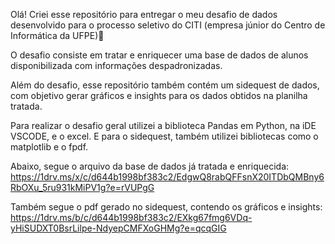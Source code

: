 Olá! Criei esse repositório para entregar o meu desafio de dados desenvolvido para o processo seletivo do CITI (empresa júnior do Centro de Informática da UFPE)💚  

O desafio consiste em tratar e enriquecer uma base de dados de alunos disponibilizada com informações despadronizadas.  

Além do desafio, esse repositório também contém um sidequest de dados, com objetivo gerar gráficos e insights para os dados obtidos na planilha tratada.

Para realizar o desafio geral utilizei a biblioteca Pandas em Python, na iDE VSCODE, e o excel. E para o sidequest, também utilizei bibliotecas como o matplotlib e o fpdf.

Abaixo, segue o arquivo da base de dados já tratada e enriquecida:
https://1drv.ms/x/c/d644b1998bf383c2/EdgwQ8rabQFFsnX20ITDbQMBny6RbOXu_5ru931kMiPV1g?e=rVUPgG

Também segue o pdf gerado no sidequest, contendo os gráficos e insights:
https://1drv.ms/b/c/d644b1998bf383c2/EXkg67fmg6VDq-yHiSUDXT0BsrLilpe-NdyepCMFXoGHMg?e=qcqGIG

